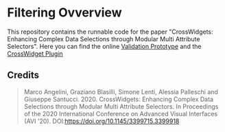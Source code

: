 # Filtering Ovverview
This repository contains the runnable code for the paper "CrossWidgets: Enhancing Complex Data Selections through Modular Multi Attribute Selectors".
Here you can find the online [Validation Prototype](https://aware-diag-sapienza.github.io/filtering-overview/prototype/index.html) and the [CrossWidget Plugin](https://github.com/aware-diag-sapienza/crosswidget)
## Credits
 > Marco Angelini, Graziano Blasilli, Simone Lenti, Alessia Palleschi and Giuseppe Santucci. 2020. CrossWidgets: Enhancing Complex Data Selections through Modular Multi Attribute Selectors. In Proceedings of the 2020 International Conference on Advanced Visual Interfaces (AVI '20). DOI:https://doi.org/10.1145/3399715.3399918
